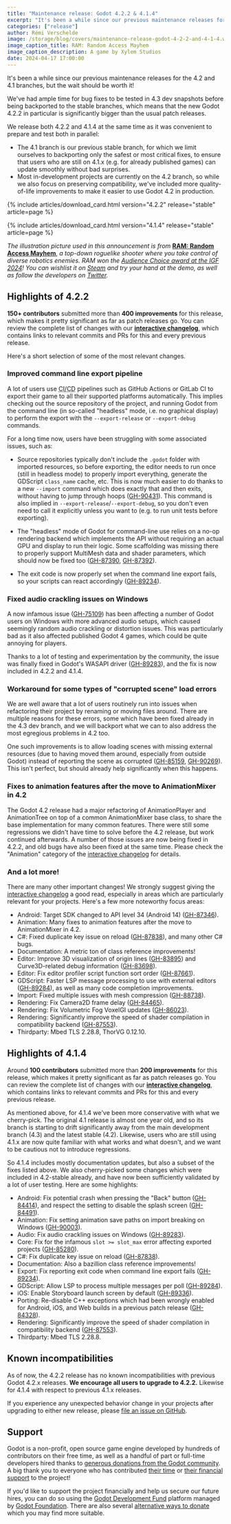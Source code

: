 ```yaml
---
title: "Maintenance release: Godot 4.2.2 & 4.1.4"
excerpt: "It's been a while since our previous maintenance releases for the 4.2 and 4.1 branches, but the wait should be worth it!"
categories: ["release"]
author: Rémi Verschelde
image: /storage/blog/covers/maintenance-release-godot-4-2-2-and-4-1-4.webp
image_caption_title: RAM: Random Access Mayhem
image_caption_description: A game by Xylem Studios
date: 2024-04-17 17:00:00
---
```


It's been a while since our previous maintenance releases for the 4.2 and 4.1 branches, but the wait should be worth it!

We've had ample time for bug fixes to be tested in 4.3 dev snapshots before being backported to the stable branches, which means that the new Godot 4.2.2 in particular is significantly bigger than the usual patch releases.

We release both 4.2.2 and 4.1.4 at the same time as it was convenient to prepare and test both in parallel:

- The 4.1 branch is our previous stable branch, for which we limit ourselves to backporting only the safest or most critical fixes, to ensure that users who are still on 4.1.x (e.g. for already published games) can update smoothly without bad surprises.
- Most in-development projects are currently on the 4.2 branch, so while we also focus on preserving compatibility, we've included more quality-of-life improvements to make it easier to use Godot 4.2 in production.

{% include articles/download_card.html version="4.2.2" release="stable" article=page %}

{% include articles/download_card.html version="4.1.4" release="stable" article=page %}

*The illustration picture used in this announcement is from* [**RAM: Random Access Mayhem**](https://store.steampowered.com/app/2256450/RAM_Random_Access_Mayhem/), *a top-down roguelike shooter where you take control of diverse robotics enemies. RAM won the [Audience Choice award at the IGF 2024](https://store.steampowered.com/news/app/2256450/view/4110170432160182319)! You can wishlist it on [Steam](https://store.steampowered.com/app/2256450/RAM_Random_Access_Mayhem/) and try your hand at the demo, as well as follow the developers on [Twitter](https://twitter.com/Xylem_Studios).*

## Highlights of 4.2.2

**150+ contributors** submitted more than **400 improvements** for this release, which makes it pretty significant as far as patch releases go. You can review the complete list of changes with our [**interactive changelog**](https://godotengine.github.io/godot-interactive-changelog/#4.2.2), which contains links to relevant commits and PRs for this and every previous release.

Here's a short selection of some of the most relevant changes.

### Improved command line export pipeline

A lot of users use <abbr title="Continuous Integration/Continuous Delivery">CI/CD</abbr> pipelines such as GitHub Actions or GitLab CI to export their game to all their supported platforms automatically. This implies checking out the source repository of the project, and running Godot from the command line (in so-called "headless" mode, i.e. no graphical display) to perform the export with the `--export-release` or `--export-debug` commands.

For a long time now, users have been struggling with some associated issues, such as:

- Source repositories typically don't include the `.godot` folder with imported resources, so before exporting, the editor needs to run once (still in headless mode) to properly import everything, generate the GDScript `class_name` cache, etc. This is now much easier to do thanks to a new `--import` command which does exactly that and then exits, without having to jump through hoops ([GH-90431](https://github.com/godotengine/godot/pull/90431)). This command is also implied in `--export-release`/`--export-debug`, so you don't even need to call it explicitly unless you want to (e.g. to run unit tests before exporting).

- The "headless" mode of Godot for command-line use relies on a no-op rendering backend which implements the API without requiring an actual GPU and display to run their logic. Some scaffolding was missing there to properly support MultiMesh data and shader parameters, which should now be fixed too ([GH-87390](https://github.com/godotengine/godot/pull/87390), [GH-87392](https://github.com/godotengine/godot/pull/87392)).

- The exit code is now properly set when the command line export fails, so your scripts can react accordingly ([GH-89234](https://github.com/godotengine/godot/pull/89234)).

### Fixed audio crackling issues on Windows

A now infamous issue ([GH-75109](https://github.com/godotengine/godot/issues/75109)) has been affecting a number of Godot users on Windows with more advanced audio setups, which caused seemingly random audio crackling or distortion issues. This was particularly bad as it also affected published Godot 4 games, which could be quite annoying for players.

Thanks to a lot of testing and experimentation by the community, the issue was finally fixed in Godot's WASAPI driver ([GH-89283](https://github.com/godotengine/godot/pull/89283)), and the fix is now included in 4.2.2 and 4.1.4.

### Workaround for some types of "corrupted scene" load errors

We are well aware that a lot of users routinely run into issues when refactoring their project by renaming or moving files around. There are multiple reasons for these errors, some which have been fixed already in the 4.3 dev branch, and we will backport what we can to also address the most egregious problems in 4.2 too.

One such improvements is to allow loading scenes with missing external resources (due to having moved them around, especially from outside Godot) instead of reporting the scene as corrupted ([GH-85159](https://github.com/godotengine/godot/pull/85159), [GH-90269](https://github.com/godotengine/godot/pull/90269)). This isn't perfect, but should already help significantly when this happens.

### Fixes to animation features after the move to AnimationMixer in 4.2

The Godot 4.2 release had a major refactoring of AnimationPlayer and AnimationTree on top of a common AnimationMixer base class, to share the base implementation for many common features. There were still some regressions we didn't have time to solve before the 4.2 release, but work continued afterwards. A number of those issues are now being fixed in 4.2.2, and old bugs have also been fixed at the same time. Please check the "Animation" category of the [interactive changelog](https://godotengine.github.io/godot-interactive-changelog/#4.2.2) for details.

### And a lot more!

There are many other important changes! We strongly suggest giving the [interactive changelog](https://godotengine.github.io/godot-interactive-changelog/#4.2.2) a good read, especially in areas which are particularly relevant for your projects. Here's a few more noteworthy focus areas:

- Android: Target SDK changed to API level 34 (Android 14) ([GH-87346](https://github.com/godotengine/godot/pull/87346)).
- Animation: Many fixes to animation features after the move to AnimationMixer in 4.2.
- C#: Fixed duplicate key issue on reload ([GH-87838](https://github.com/godotengine/godot/pull/87838)), and many other C# bugs.
- Documentation: A metric ton of class reference improvements!
- Editor: Improve 3D visualization of origin lines ([GH-83895](https://github.com/godotengine/godot/pull/83895)) and Curve3D-related debug information ([GH-83698](https://github.com/godotengine/godot/pull/83698)).
- Editor: Fix editor profiler script function sort order ([GH-87661](https://github.com/godotengine/godot/pull/87661)).
- GDScript: Faster LSP message processing to use with external editors ([GH-89284](https://github.com/godotengine/godot/pull/89284)), as well as many code completion improvements.
- Import: Fixed multiple issues with mesh compression ([GH-88738](https://github.com/godotengine/godot/pull/88738)).
- Rendering: Fix Camera2D frame delay ([GH-84465](https://github.com/godotengine/godot/pull/84465)).
- Rendering: Fix Volumetric Fog VoxelGI updates ([GH-86023](https://github.com/godotengine/godot/pull/86023)).
- Rendering: Significantly improve the speed of shader compilation in compatibility backend ([GH-87553](https://github.com/godotengine/godot/pull/87553)).
- Thirdparty: Mbed TLS 2.28.8, ThorVG 0.12.10.

## Highlights of 4.1.4

Around **100 contributors** submitted more than **200 improvements** for this release, which makes it pretty significant as far as patch releases go. You can review the complete list of changes with our [**interactive changelog**](https://godotengine.github.io/godot-interactive-changelog/#4.1.4), which contains links to relevant commits and PRs for this and every previous release.

As mentioned above, for 4.1.4 we've been more conservative with what we cherry-pick. The original 4.1 release is almost one year old, and so its branch is starting to drift significantly away from the main development branch (4.3) and the latest stable (4.2). Likewise, users who are still using 4.1.x are now quite familiar with what works and what doesn't, and we want to be cautious not to introduce regressions.

So 4.1.4 includes mostly documentation updates, but also a subset of the fixes listed above. We also cherry-picked some changes which were included in 4.2-stable already, and have now been sufficiently validated by a lot of user testing. Here are some highlights:

- Android: Fix potential crash when pressing the "Back" button ([GH-84414](https://github.com/godotengine/godot/pull/84414)), and respect the setting to disable the splash screen ([GH-84491](https://github.com/godotengine/godot/pull/84491)).
- Animation: Fix setting animation save paths on import breaking on Windows ([GH-90003](https://github.com/godotengine/godot/pull/90003)).
- Audio: Fix audio crackling issues on Windows ([GH-89283](https://github.com/godotengine/godot/pull/89283)).
- Core: Fix for the infamous `slot >= slot_max` error affecting exported projects ([GH-85280](https://github.com/godotengine/godot/pull/85280)).
- C#: Fix duplicate key issue on reload ([GH-87838](https://github.com/godotengine/godot/pull/87838)).
- Documentation: Also a bazillion class reference improvements!
- Export: Fix reporting exit code when command line export fails ([GH-89234](https://github.com/godotengine/godot/pull/89234)).
- GDScript: Allow LSP to process multiple messages per poll ([GH-89284](https://github.com/godotengine/godot/pull/89284)).
- iOS: Enable Storyboard launch screen by default ([GH-89336](https://github.com/godotengine/godot/pull/89336)).
- Porting: Re-disable C++ exceptions which had been wrongly enabled for Android, iOS, and Web builds in a previous patch release ([GH-84328](https://github.com/godotengine/godot/pull/84328)).
- Rendering: Significantly improve the speed of shader compilation in compatibility backend ([GH-87553](https://github.com/godotengine/godot/pull/87553)).
- Thirdparty: Mbed TLS 2.28.8.

## Known incompatibilities

As of now, the 4.2.2 release has no known incompatibilities with previous Godot 4.2.x releases. **We encourage all users to upgrade to 4.2.2.** Likewise for 4.1.4 with respect to previous 4.1.x releases.

If you experience any unexpected behavior change in your projects after upgrading to either new release, please [file an issue on GitHub](https://github.com/godotengine/godot/issues).

## Support

Godot is a non-profit, open source game engine developed by hundreds of contributors on their free time, as well as a handful of part or full-time developers hired thanks to [generous donations from the Godot community](https://fund.godotengine.org/). A big thank you to everyone who has contributed [their time](https://github.com/godotengine/godot/blob/master/AUTHORS.md) or [their financial support](https://github.com/godotengine/godot/blob/master/DONORS.md) to the project!

If you'd like to support the project financially and help us secure our future hires, you can do so using the [Godot Development Fund](https://fund.godotengine.org/) platform managed by [Godot Foundation](https://godot.foundation/). There are also several [alternative ways to donate](/donate) which you may find more suitable.
